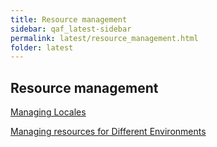 ```yaml
---
title: Resource management
sidebar: qaf_latest-sidebar
permalink: latest/resource_management.html
folder: latest
---
```


## Resource management

[Managing Locales](https://confluence.infostretch.com/display/QAF217/Managing+Locales)

[Managing resources for Different Environments](https://confluence.infostretch.com/display/QAF217/Managing+resources+for+Different+Environments)
